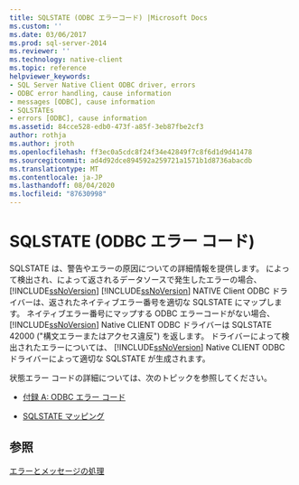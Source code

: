 ```yaml
---
title: SQLSTATE (ODBC エラーコード) |Microsoft Docs
ms.custom: ''
ms.date: 03/06/2017
ms.prod: sql-server-2014
ms.reviewer: ''
ms.technology: native-client
ms.topic: reference
helpviewer_keywords:
- SQL Server Native Client ODBC driver, errors
- ODBC error handling, cause information
- messages [ODBC], cause information
- SQLSTATEs
- errors [ODBC], cause information
ms.assetid: 84cce528-edb0-473f-a85f-3eb87fbe2cf3
author: rothja
ms.author: jroth
ms.openlocfilehash: ff3ec0a5cdc8f24f34e42849f7c8f6d1d9d41478
ms.sourcegitcommit: ad4d92dce894592a259721a1571b1d8736abacdb
ms.translationtype: MT
ms.contentlocale: ja-JP
ms.lasthandoff: 08/04/2020
ms.locfileid: "87630998"
---
```

# <a name="sqlstate-odbc-error-codes"></a>SQLSTATE (ODBC エラー コード)
  SQLSTATE は、警告やエラーの原因についての詳細情報を提供します。 によって検出され、によって返されるデータソースで発生したエラーの場合、 [!INCLUDE[ssNoVersion](../../includes/ssnoversion-md.md)] [!INCLUDE[ssNoVersion](../../includes/ssnoversion-md.md)] NATIVE Client ODBC ドライバーは、返されたネイティブエラー番号を適切な SQLSTATE にマップします。 ネイティブエラー番号にマップする ODBC エラーコードがない場合、 [!INCLUDE[ssNoVersion](../../includes/ssnoversion-md.md)] Native CLIENT ODBC ドライバーは SQLSTATE 42000 ("構文エラーまたはアクセス違反") を返します。 ドライバーによって検出されたエラーについては、 [!INCLUDE[ssNoVersion](../../includes/ssnoversion-md.md)] Native CLIENT ODBC ドライバーによって適切な SQLSTATE が生成されます。  
  
 状態エラー コードの詳細については、次のトピックを参照してください。  
  
-   [付録 A: ODBC エラー コード](https://go.microsoft.com/fwlink/?LinkId=89356)  
  
-   [SQLSTATE マッピング](https://go.microsoft.com/fwlink/?LinkId=89355)  
  
## <a name="see-also"></a>参照  
 [エラーとメッセージの処理](handling-errors-and-messages.md)  
  
  
